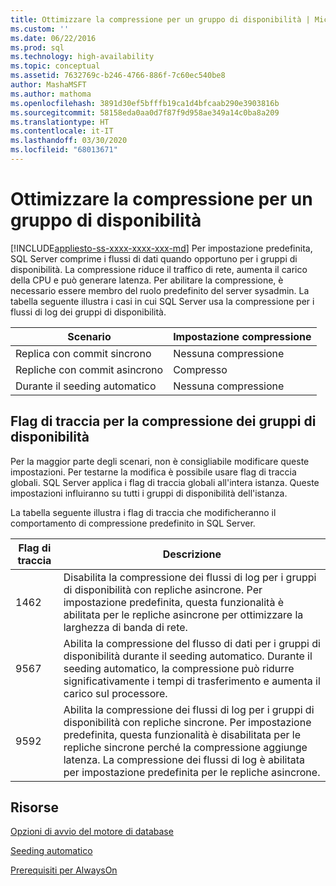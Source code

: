 ```yaml
---
title: Ottimizzare la compressione per un gruppo di disponibilità | Microsoft Docs
ms.custom: ''
ms.date: 06/22/2016
ms.prod: sql
ms.technology: high-availability
ms.topic: conceptual
ms.assetid: 7632769c-b246-4766-886f-7c60ec540be8
author: MashaMSFT
ms.author: mathoma
ms.openlocfilehash: 3891d30ef5bfffb19ca1d4bfcaab290e3903816b
ms.sourcegitcommit: 58158eda0aa0d7f87f9d958ae349a14c0ba8a209
ms.translationtype: HT
ms.contentlocale: it-IT
ms.lasthandoff: 03/30/2020
ms.locfileid: "68013671"
---
```

# <a name="tune-compression-for-availability-group"></a>Ottimizzare la compressione per un gruppo di disponibilità
[!INCLUDE[appliesto-ss-xxxx-xxxx-xxx-md](../../../includes/appliesto-ss-xxxx-xxxx-xxx-md.md)]
Per impostazione predefinita, SQL Server comprime i flussi di dati quando opportuno per i gruppi di disponibilità. La compressione riduce il traffico di rete, aumenta il carico della CPU e può generare latenza. Per abilitare la compressione, è necessario essere membro del ruolo predefinito del server sysadmin. La tabella seguente illustra i casi in cui SQL Server usa la compressione per i flussi di log dei gruppi di disponibilità.

| Scenario | Impostazione compressione
| ---- | ----
| Replica con commit sincrono | Nessuna compressione
| Repliche con commit asincrono | Compresso
| Durante il seeding automatico | Nessuna compressione

## <a name="trace-flags-for-availability-group-compression"></a>Flag di traccia per la compressione dei gruppi di disponibilità 

Per la maggior parte degli scenari, non è consigliabile modificare queste impostazioni. Per testarne la modifica è possibile usare flag di traccia globali. SQL Server applica i flag di traccia globali all'intera istanza. Queste impostazioni influiranno su tutti i gruppi di disponibilità dell'istanza.  

La tabella seguente illustra i flag di traccia che modificheranno il comportamento di compressione predefinito in SQL Server. 

Flag di traccia | Descrizione
------------- | -------------
1462          | Disabilita la compressione dei flussi di log per i gruppi di disponibilità con repliche asincrone. Per impostazione predefinita, questa funzionalità è abilitata per le repliche asincrone per ottimizzare la larghezza di banda di rete.
9567          | Abilita la compressione del flusso di dati per i gruppi di disponibilità durante il seeding automatico. Durante il seeding automatico, la compressione può ridurre significativamente i tempi di trasferimento e aumenta il carico sul processore.
9592          | Abilita la compressione dei flussi di log per i gruppi di disponibilità con repliche sincrone. Per impostazione predefinita, questa funzionalità è disabilitata per le repliche sincrone perché la compressione aggiunge latenza. La compressione dei flussi di log è abilitata per impostazione predefinita per le repliche asincrone.


## <a name="resources"></a>Risorse


[Opzioni di avvio del motore di database](../../../database-engine/configure-windows/database-engine-service-startup-options.md)

[Seeding automatico](https://msdn.microsoft.com/library/mt735149(SQL.130).aspx)

[Prerequisiti per AlwaysOn](prereqs-restrictions-recommendations-always-on-availability.md) 
